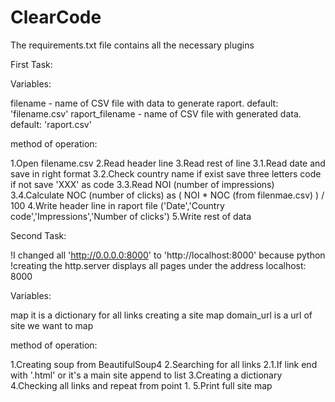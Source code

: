 # ClearCode

The requirements.txt file contains all the necessary plugins

First Task:

Variables:

filename - name of CSV file with data to generate raport. default: 'filename.csv'
raport_filename - name of CSV file with generated data. default: 'raport.csv'

method of operation:

1.Open filename.csv
2.Read header line
3.Read rest of line
3.1.Read date and save in right format
3.2.Check country name if exist save three letters code if not save 'XXX' as code
3.3.Read NOI (number of impressions)
3.4.Calculate NOC (number of clicks) as ( NOI * NOC (from filenmae.csv) ) / 100
4.Write header line in raport file ('Date','Country code','Impressions','Number of clicks')
5.Write rest of data

Second Task:

!I changed all 'http://0.0.0.0:8000' to 'http://localhost:8000' because python
!creating the http.server displays all pages under the address localhost: 8000

Variables:

map it is a dictionary for all links creating a site map
domain_url is a url of site we want to map

method of operation:

1.Creating soup from BeautifulSoup4
2.Searching for all links
2.1.If link end with '.html' or it's a main site append to list
3.Creating a dictionary
4.Checking all links and repeat from point 1.
5.Print full site map
